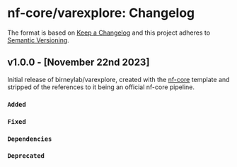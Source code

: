 # nf-core/varexplore: Changelog

The format is based on [Keep a Changelog](https://keepachangelog.com/en/1.0.0/)
and this project adheres to [Semantic Versioning](https://semver.org/spec/v2.0.0.html).

## v1.0.0 - [November 22nd 2023]

Initial release of birneylab/varexplore, created with the [nf-core](https://nf-co.re/) template and stripped of the references to it being an official nf-core pipeline.

### `Added`

### `Fixed`

### `Dependencies`

### `Deprecated`
